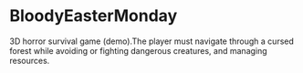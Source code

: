 # BloodyEasterMonday
 3D horror survival game (demo).The player must navigate through a cursed forest while avoiding or fighting dangerous creatures, and managing resources.
